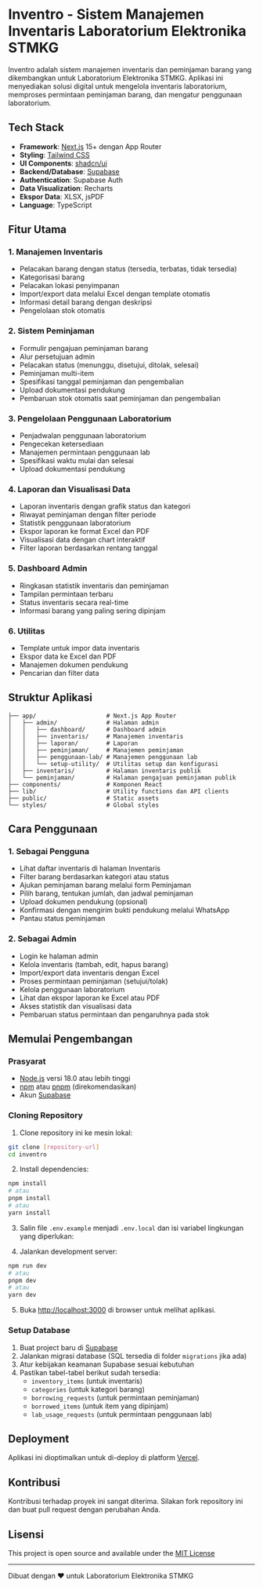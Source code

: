 # Inventro - Sistem Manajemen Inventaris Laboratorium Elektronika STMKG

Inventro adalah sistem manajemen inventaris dan peminjaman barang yang dikembangkan untuk Laboratorium Elektronika STMKG. Aplikasi ini menyediakan solusi digital untuk mengelola inventaris laboratorium, memproses permintaan peminjaman barang, dan mengatur penggunaan laboratorium.

## Tech Stack

- **Framework**: [Next.js](https://nextjs.org) 15+ dengan App Router
- **Styling**: [Tailwind CSS](https://tailwindcss.com)
- **UI Components**: [shadcn/ui](https://ui.shadcn.com)
- **Backend/Database**: [Supabase](https://supabase.com)
- **Authentication**: Supabase Auth
- **Data Visualization**: Recharts
- **Ekspor Data**: XLSX, jsPDF
- **Language**: TypeScript

## Fitur Utama

### 1. Manajemen Inventaris
- Pelacakan barang dengan status (tersedia, terbatas, tidak tersedia)
- Kategorisasi barang
- Pelacakan lokasi penyimpanan
- Import/export data melalui Excel dengan template otomatis
- Informasi detail barang dengan deskripsi
- Pengelolaan stok otomatis

### 2. Sistem Peminjaman
- Formulir pengajuan peminjaman barang
- Alur persetujuan admin
- Pelacakan status (menunggu, disetujui, ditolak, selesai)
- Peminjaman multi-item
- Spesifikasi tanggal peminjaman dan pengembalian
- Upload dokumentasi pendukung
- Pembaruan stok otomatis saat peminjaman dan pengembalian

### 3. Pengelolaan Penggunaan Laboratorium
- Penjadwalan penggunaan laboratorium
- Pengecekan ketersediaan
- Manajemen permintaan penggunaan lab
- Spesifikasi waktu mulai dan selesai
- Upload dokumentasi pendukung

### 4. Laporan dan Visualisasi Data
- Laporan inventaris dengan grafik status dan kategori
- Riwayat peminjaman dengan filter periode
- Statistik penggunaan laboratorium
- Ekspor laporan ke format Excel dan PDF
- Visualisasi data dengan chart interaktif
- Filter laporan berdasarkan rentang tanggal

### 5. Dashboard Admin
- Ringkasan statistik inventaris dan peminjaman
- Tampilan permintaan terbaru
- Status inventaris secara real-time
- Informasi barang yang paling sering dipinjam

### 6. Utilitas
- Template untuk impor data inventaris
- Ekspor data ke Excel dan PDF
- Manajemen dokumen pendukung
- Pencarian dan filter data

## Struktur Aplikasi

```
├── app/                    # Next.js App Router
│   ├── admin/              # Halaman admin
│   │   ├── dashboard/      # Dashboard admin
│   │   ├── inventaris/     # Manajemen inventaris
│   │   ├── laporan/        # Laporan
│   │   ├── peminjaman/     # Manajemen peminjaman
│   │   ├── penggunaan-lab/ # Manajemen penggunaan lab
│   │   └── setup-utility/  # Utilitas setup dan konfigurasi
│   ├── inventaris/         # Halaman inventaris publik
│   └── peminjaman/         # Halaman pengajuan peminjaman publik
├── components/             # Komponen React
├── lib/                    # Utility functions dan API clients
├── public/                 # Static assets
└── styles/                 # Global styles
```

## Cara Penggunaan

### 1. Sebagai Pengguna
- Lihat daftar inventaris di halaman Inventaris
- Filter barang berdasarkan kategori atau status
- Ajukan peminjaman barang melalui form Peminjaman
- Pilih barang, tentukan jumlah, dan jadwal peminjaman
- Upload dokumen pendukung (opsional)
- Konfirmasi dengan mengirim bukti pendukung melalui WhatsApp
- Pantau status peminjaman

### 2. Sebagai Admin
- Login ke halaman admin
- Kelola inventaris (tambah, edit, hapus barang)
- Import/export data inventaris dengan Excel
- Proses permintaan peminjaman (setujui/tolak)
- Kelola penggunaan laboratorium
- Lihat dan ekspor laporan ke Excel atau PDF
- Akses statistik dan visualisasi data
- Pembaruan status permintaan dan pengaruhnya pada stok

## Memulai Pengembangan

### Prasyarat
- [Node.js](https://nodejs.org/) versi 18.0 atau lebih tinggi
- [npm](https://www.npmjs.com/) atau [pnpm](https://pnpm.io/) (direkomendasikan)
- Akun [Supabase](https://supabase.com)

### Cloning Repository

1. Clone repository ini ke mesin lokal:

```bash
git clone [repository-url]
cd inventro
```

2. Install dependencies:

```bash
npm install
# atau
pnpm install
# atau
yarn install
```

3. Salin file `.env.example` menjadi `.env.local` dan isi variabel lingkungan yang diperlukan:

4. Jalankan development server:

```bash
npm run dev
# atau
pnpm dev
# atau
yarn dev
```

5. Buka [http://localhost:3000](http://localhost:3000) di browser untuk melihat aplikasi.

### Setup Database

1. Buat project baru di [Supabase](https://supabase.com)
2. Jalankan migrasi database (SQL tersedia di folder `migrations` jika ada)
3. Atur kebijakan keamanan Supabase sesuai kebutuhan
4. Pastikan tabel-tabel berikut sudah tersedia:
   - `inventory_items` (untuk inventaris)
   - `categories` (untuk kategori barang)
   - `borrowing_requests` (untuk permintaan peminjaman)
   - `borrowed_items` (untuk item yang dipinjam)
   - `lab_usage_requests` (untuk permintaan penggunaan lab)

## Deployment

Aplikasi ini dioptimalkan untuk di-deploy di platform [Vercel](https://vercel.com).

## Kontribusi

Kontribusi terhadap proyek ini sangat diterima. Silakan fork repository ini dan buat pull request dengan perubahan Anda.

## Lisensi

This project is open source and available under the [MIT License](LICENSE)

---

Dibuat dengan ❤️ untuk Laboratorium Elektronika STMKG
